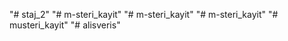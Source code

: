 "# staj_2" 
"# m-steri_kayit" 
"# m-steri_kayit" 
"# m-steri_kayit" 
"# musteri_kayit" 
"# alisveris" 
